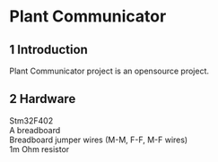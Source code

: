 # Plant Communicator

## 1 Introduction

Plant Communicator project is an opensource project.

## 2 Hardware 

Stm32F402  
A breadboard  
Breadboard jumper wires (M-M, F-F, M-F wires)  
1m Ohm resistor 
